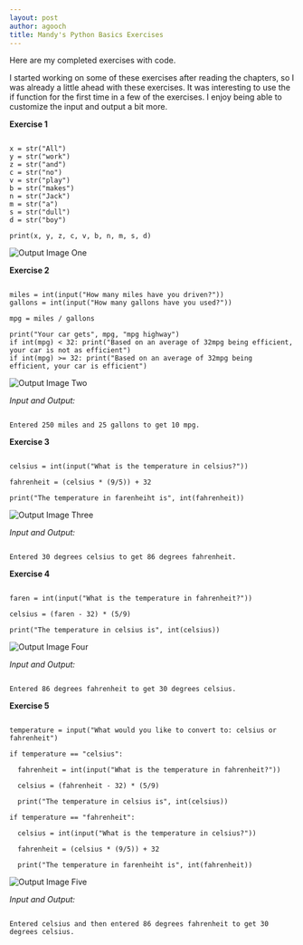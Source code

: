 ```yaml
---
layout: post
author: agooch
title: Mandy's Python Basics Exercises
---
```


Here are my completed exercises with code. 

I started working on some of these exercises after reading the chapters, so I was already a little ahead with these exercises. It was interesting to use the if function for the first time in a few of the exercises. I enjoy being able to customize the input and output a bit more. 

**Exercise 1**

```

x = str("All")
y = str("work")
z = str("and")
c = str("no")
v = str("play")
b = str("makes")
n = str("Jack")
m = str("a")
s = str("dull") 
d = str("boy")

print(x, y, z, c, v, b, n, m, s, d)

```

![Output Image One](http://i.imgur.com/GxTENFo.png?1)

**Exercise 2**

```

miles = int(input("How many miles have you driven?"))
gallons = int(input("How many gallons have you used?"))

mpg = miles / gallons

print("Your car gets", mpg, "mpg highway")
if int(mpg) < 32: print("Based on an average of 32mpg being efficient, your car is not as efficient")
if int(mpg) >= 32: print("Based on an average of 32mpg being efficient, your car is efficient")  

```

![Output Image Two](http://i.imgur.com/kKyPovp.png)

*Input and Output:* 

```

Entered 250 miles and 25 gallons to get 10 mpg.

```

**Exercise 3**

```

celsius = int(input("What is the temperature in celsius?"))

fahrenheit = (celsius * (9/5)) + 32

print("The temperature in farenheiht is", int(fahrenheit))

```

![Output Image Three](http://i.imgur.com/YnV6N4V.png)

*Input and Output:* 

```

Entered 30 degrees celsius to get 86 degrees fahrenheit.

```

**Exercise 4**

```

faren = int(input("What is the temperature in fahrenheit?"))

celsius = (faren - 32) * (5/9)

print("The temperature in celsius is", int(celsius))

```

![Output Image Four](http://i.imgur.com/OZhP7uQ.png)

*Input and Output:* 

```

Entered 86 degrees fahrenheit to get 30 degrees celsius.

```

**Exercise 5**

```

temperature = input("What would you like to convert to: celsius or fahrenheit")

if temperature == "celsius":

  fahrenheit = int(input("What is the temperature in fahrenheit?"))

  celsius = (fahrenheit - 32) * (5/9)

  print("The temperature in celsius is", int(celsius))

if temperature == "fahrenheit":
 
  celsius = int(input("What is the temperature in celsius?"))

  fahrenheit = (celsius * (9/5)) + 32

  print("The temperature in farenheiht is", int(fahrenheit))

```

![Output Image Five](http://i.imgur.com/KfTty89.png)

*Input and Output:* 

```

Entered celsius and then entered 86 degrees fahrenheit to get 30 degrees celsius. 

```


